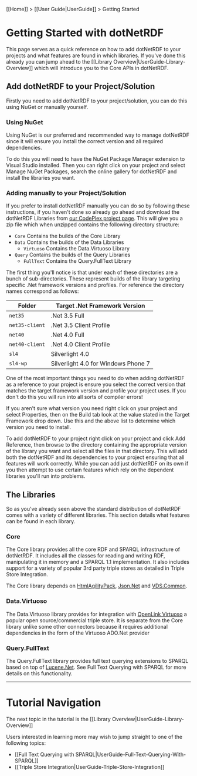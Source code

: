 [[Home]] > [[User Guide|UserGuide]] > Getting Started

# Getting Started with dotNetRDF

This page serves as a quick reference on how to add dotNetRDF to your projects and what features are found in which libraries. If you've done this already you can jump ahead to the [[Library Overview|UserGuide-Library-Overview]] which will introduce you to the Core APIs in dotNetRDF.

## Add dotNetRDF to your Project/Solution

Firstly you need to add dotNetRDF to your project/solution, you can do this using NuGet or manually yourself.

### Using NuGet

Using NuGet is our preferred and recommended way to manage dotNetRDF since it will ensure you install the correct version and all required dependencies.

To do this you will need to have the NuGet Package Manager extension to Visual Studio installed. Then you can right click on your project and select Manage NuGet Packages, search the online gallery for dotNetRDF and install the libraries you want.

### Adding manually to your Project/Solution

If you prefer to install dotNetRDF manually you can do so by following these instructions, if you haven't done so already go ahead and download the dotNetRDF Libraries from [our CodePlex project page](https://dotnetrdf.codeplex.com/).  This will give you a zip file which when unzipped contains the following directory structure:

* `Core` Contains the builds of the Core Library
* `Data` Contains the builds of the Data Libraries
  * `Virtuoso` Contains the Data.Virtuoso Library
* `Query` Contains the builds of the Query Libraries
  * `FullText` Contains the Query.FullText Library

The first thing you'll notice is that under each of these directories are a bunch of sub-directories. These represent builds of the library targeting specific .Net framework versions and profiles. For reference the directory names correspond as follows:

| Folder | Target .Net Framework Version |
|--------|-------------------------------|
| `net35` | .Net 3.5 Full |
| `net35-client` | .Net 3.5 Client Profile |
| `net40` | .Net 4.0 Full |
| `net40-client` | .Net 4.0 Client Profile |
| `sl4` | Silverlight 4.0 |
| `sl4-wp` | Silverlight 4.0 for Windows Phone 7 |

One of the most important things you need to do when adding dotNetRDF as a reference to your project is ensure you select the correct version that matches the target framework version and profile your project uses. If you don't do this you will run into all sorts of compiler errors!

If you aren't sure what version you need right click on your project and select Properties, then on the Build tab look at the value stated in the Target Framework drop down.  Use this and the above list to determine which version you need to install.

To add dotNetRDF to your project right click on your project and click Add Reference, then browse to the directory containing the appropriate version of the library you want and select all the files in that directory. This will add both the dotNetRDF and its dependencies to your project ensuring that all features will work correctly. While you can add just dotNetRDF on its own if you then attempt to use certain features which rely on the dependent libraries you'll run into problems.

## The Libraries

So as you've already seen above the standard distribution of dotNetRDF comes with a variety of different libraries. This section details what features can be found in each library.

### Core

The Core library provides all the core RDF and SPARQL infrastructure of dotNetRDF. It includes all the classes for reading and writing RDF, manipulating it in memory and a SPARQL 1.1 implementation. It also includes support for a variety of popular 3rd party triple stores as detailed in Triple Store Integration.

The Core library depends on [HtmlAgilityPack](http://htmlagilitypack.codeplex.com), [Json.Net](http://json.codeplex.com) and [VDS.Common](http://bitbucket.org/rvesse/vds-common).

### Data.Virtuoso

The Data.Virtuoso library provides for integration with [OpenLink Virtuoso](http://virtuoso.openlinksw.com) a popular open source/commercial triple store. It is separate from the Core library unlike some other connectors because it requires additional dependencies in the form of the Virtuoso ADO.Net provider

### Query.FullText

The Query.FullText library provides full text querying extensions to SPARQL based on top of [Lucene.Net](http://lucenenet.apache.org). See Full Text Querying with SPARQL for more details on this functionality.

----

# Tutorial Navigation

The next topic in the tutorial is the [[Library Overview|UserGuide-Library-Overview]]

Users interested in learning more may wish to jump straight to one of the following topics:

* [[Full Text Querying with SPARQL|UserGuide-Full-Text-Querying-With-SPARQL]] 
* [[Triple Store Integration|UserGuide-Triple-Store-Integration]]